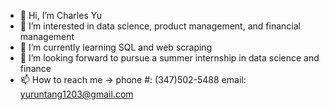- 👋 Hi, I’m Charles Yu
- 👀 I’m interested in data science, product management, and financial management
- 🌱 I’m currently learning SQL and web scraping
- 💞️ I’m looking forward to pursue a summer internship in data science and finance
- 📫 How to reach me -> phone #: (347)502-5488 email: yuruntang1203@gmail.com

<!---
charles001203/charles001203 is a ✨ special ✨ repository because its `README.md` (this file) appears on your GitHub profile.
You can click the Preview link to take a look at your changes.
--->
